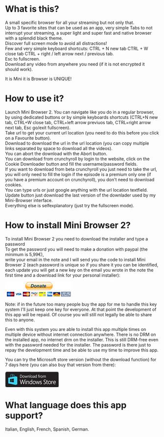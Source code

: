 # What is this?

A small specific browser for all your streaming but not only that.<br>
Up to 3 favorite sites that can be used as an app, very simple Tabs to not interrupt your streaming, a super light and super fast and native browser with a splendid black theme.<br>
Discover full screen mode to avoid all distractions!<br>
Few and very simple keyboard shortcuts: CTRL + N new tab CTRL + W close tab CTRL + right / left arrow next / previous tab.<br>
Esc to fullscreen.<br>
Download any video from anywhere you need (if it is not encrypted it should work).

It is Mini it is Browser is UNIQUE!

# How to use it?

Launch Mini Browser 2. 
You can navigate like you do in a regular browser, by using dedicated buttons or by simple keyboards shortcuts (CTRL+N new tab, CTRL+W close tab, CTRL+left arrow previuos tab, CTRL+right arrow next tab, Esc go/exit fullscreen). <br>
Take url to get your current url location (you need to do this before you click on a Favourite button). <br>
Download to download the url in the url location (you can copy multiple links separated by space to download all the videos). <br>
You can abort the download with the Abort button. <br>
You can download from crunchyroll by login to the website, click on the Cookie Downloader button and fill the username/password fields. <br>
If you want to download from beta crunchyroll you just need to take the url, you will only need to fill the login if the episode is a premium only one (if you have a premium account on crunchyroll), you don't need to download cookies. <br>
You can type urls or just google anything with the url location textfield. <br>
Update button just download the last version of the downlader used by my Mini-Browser interface. <br>
Everything else is selfexplanatory (just try the fullscreen mode).

# How to install Mini Browser 2?

To install Mini Browser 2 you need to download the installer and type a password <br>
To get the password you will need to make a donation with paypal (the minimum is 5,99€), <br> 
write your email in the note and I will send you the code to install Mini Browser 2 (each password is unique so if you share it you can be identified, each update you will get a new key on the email you wrote in the note the first time and a download link for your personal installer): 

<a href="https://www.paypal.com/donate?hosted_button_id=QJBK2R2Q3Z28U">
  <img src="https://raw.githubusercontent.com/federicorosso1993/Mini-Browser-2.0/master/paypal-donate-button.png" alt="Donate with PayPal" />
</a>

Note: if in the future too many people buy the app for me to handle this key system I'll just keep one key for everyone. At that point the development of this app will be repaid.
Of course you will still not legally be able to share this to anyone.

Even with this system you are able to install this app multiple times on multiple device without internet connection anywhere. There is no DRM on the installed app, no internet drm on the installer. This is still DRM-free even with the password needed for the installer. The password is there just to repay the development time and be able to use my time to improve this app.

You can try the Microsoft store version (without the download function) for 7 days here (you can also buy that version from there):

<a href="https://www.microsoft.com/store/apps/9NWHW0ZJ1CS1">
  <img src="https://raw.githubusercontent.com/federicorosso1993/Mini-Browser-2.0/master/microsoft-store-button.jpg" alt="Download from Microsoft Store" />
</a>

# What language does this app support?

Italian, English, French, Spanish, German.